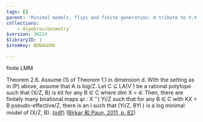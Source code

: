 ```yaml
---
tags: []
parent: 'Minimal models, flips and finite generation: A tribute to V.V. shokurov and Y.-T. Siu'
collections:
    - AlgebraicGeometry
$version: 36224
$libraryID: 1
$itemKey: NDN4GDXK

---
```

finite LMM

Theorem 2.6. Assume (1) of Theorem 1.1 in dimension d. With the setting as in (P) above, assume that A is big/Z. Let C ⊆ LA(V ) be a rational polytope such that (X/Z, B) is klt for any B ∈ C where dim X = d. Then, there are finitely many birational maps φi : X ''( Yi/Z such that for any B ∈ C with KX + B pseudo-effective/Z, there is an i such that (Yi/Z, BYi ) is a log minimal model of (X/Z, B). <a href="zotero://open-pdf/library/items/8T8QCCIH?page=6&#x26;annotation=T9GP7IDC">(pdf)</a></a> (<a href="zotero://select/library/items/2425Z23Z">Birkar 和 Paun, 2011, p. 82</a>)
